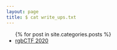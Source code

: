 ```yaml
---
layout: page
title: $ cat write_ups.txt
---
```


<ul>
{% for post in site.categories.posts %}

<li><a href="{{ post.url }}" title="{{ post.description }}">rgbCTF 2020</a></li>
</ul>
